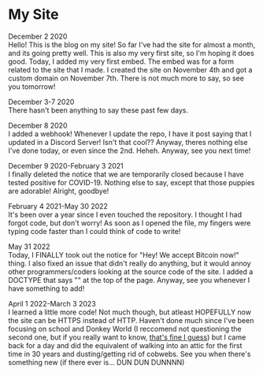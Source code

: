 # My Site
December 2 2020 <br>
Hello! This is the blog on my site! So far I've had the site for almost a month, and its going pretty well. This is also my very first site, so I'm hoping it does good. Today, I added my very first embed. The embed was for a form related to the site that I made. I created the site on November 4th and got a custom domain on November 7th. There is not much more to say, so see you tomorrow!

December 3-7 2020 <br>
There hasn't been anything to say these past few days.

December 8 2020 <br>
I added a webhook! Whenever I update the repo, I have it post saying that I updated in a Discord Server! Isn't that cool?? Anyway, theres nothing else I've done today, or even since the 2nd. Heheh. Anyway, see you next time!

December 9 2020-February 3 2021 <br>
I finally deleted the notice that we are temporarily closed because I have tested positive for COVID-19. Nothing else to say, except that those puppies are adorable! Alright, goodbye!

February 4 2021-May 30 2022 <br>
It's been over a year since I even touched the repository. I thought I had forgot code, but don't worry! As soon as I opened the file, my fingers were typing code faster than I could think of code to write!

May 31 2022 <br>
Today, I FINALLY took out the notice for "Hey! We accept Bitcoin now!" thing. I also fixed an issue that didn't really do anything, but it would annoy other programmers/coders looking at the source code of the site. I added a DOCTYPE that says "<!DOCTYPE html>" at the top of the page. Anyway, see you whenever I have something to add!

April 1 2022-March 3 2023 <br>
I learned a little more code! Not much though, but atleast HOPEFULLY now the site can be HTTPS instead of HTTP. Haven't done much since I've been focusing on school and Donkey World (I reccomend not questioning the second one, but if you really want to know, <a href="http://www.mvmc.xyz">that's fine I guess</a>) but I came back for a day and did the equivalent of walking into an attic for the first time in 30 years and dusting/getting rid of cobwebs. See you when there's something new (if there ever is... DUN DUN DUNNNN)
